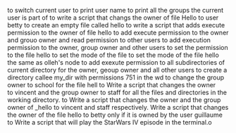 to switch current user
to print user name
to print all the groups the current  user is part of
to write a script that changs the owner of file Hello to user betty
to create an empty file called hello
to write a script that adds execute permission to the owner of file hello
to add execute permission to the owner and grouo owner and read permission to other users
to add execution permission to the owner, group owner and other users
to set the permission to the file hello
to set the mode of the file
to set the mode of the file hello the same as olleh's node
to add exexute permission to all subdirectories of current directory for the owner, geoup owner and all other users
to create a directory callee my_dir with permissions 751 in the wd
to change the group owner to school for the file hell
to Write a script that changes the owner to vincent and the group owner to staff for all the files and directories in the working directory.
to Write a script that changes the owner and the group owner of _hello to vincent and staff respectively.
Write a script that changes the owner of the file hello to betty only if it is owned by the user guillaume
to Write a script that will play the StarWars IV episode in the terminal.o
